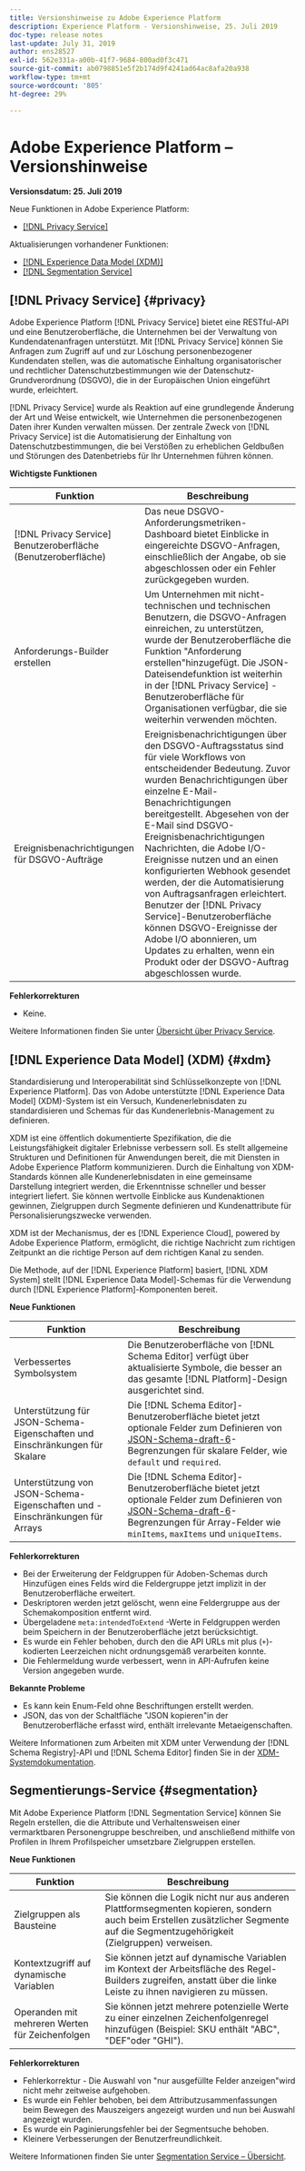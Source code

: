 ```yaml
---
title: Versionshinweise zu Adobe Experience Platform
description: Experience Platform - Versionshinweise, 25. Juli 2019
doc-type: release notes
last-update: July 31, 2019
author: ens28527
exl-id: 562e331a-a00b-41f7-9684-800ad0f3c471
source-git-commit: ab0798851e5f2b174d9f4241ad64ac8afa20a938
workflow-type: tm+mt
source-wordcount: '805'
ht-degree: 29%

---
```


# Adobe Experience Platform – Versionshinweise

**Versionsdatum: 25. Juli 2019**

Neue Funktionen in Adobe Experience Platform:

* [[!DNL Privacy Service]](#privacy)

Aktualisierungen vorhandener Funktionen:

* [[!DNL Experience Data Model (XDM)]](#xdm)
* [[!DNL Segmentation Service]](#segmentation)

## [!DNL Privacy Service] {#privacy}

Adobe Experience Platform [!DNL Privacy Service] bietet eine RESTful-API und eine Benutzeroberfläche, die Unternehmen bei der Verwaltung von Kundendatenanfragen unterstützt. Mit [!DNL Privacy Service] können Sie Anfragen zum Zugriff auf und zur Löschung personenbezogener Kundendaten stellen, was die automatische Einhaltung organisatorischer und rechtlicher Datenschutzbestimmungen wie der Datenschutz-Grundverordnung (DSGVO), die in der Europäischen Union eingeführt wurde, erleichtert.

[!DNL Privacy Service] wurde als Reaktion auf eine grundlegende Änderung der Art und Weise entwickelt, wie Unternehmen die personenbezogenen Daten ihrer Kunden verwalten müssen. Der zentrale Zweck von [!DNL Privacy Service] ist die Automatisierung der Einhaltung von Datenschutzbestimmungen, die bei Verstößen zu erheblichen Geldbußen und Störungen des Datenbetriebs für Ihr Unternehmen führen können.

**Wichtigste Funktionen**

| Funktion | Beschreibung |
|---|---|
| [!DNL Privacy Service] Benutzeroberfläche (Benutzeroberfläche) | Das neue DSGVO-Anforderungsmetriken-Dashboard bietet Einblicke in eingereichte DSGVO-Anfragen, einschließlich der Angabe, ob sie abgeschlossen oder ein Fehler zurückgegeben wurden. |
| Anforderungs-Builder erstellen | Um Unternehmen mit nicht-technischen und technischen Benutzern, die DSGVO-Anfragen einreichen, zu unterstützen, wurde der Benutzeroberfläche die Funktion &quot;Anforderung erstellen&quot;hinzugefügt. Die JSON-Dateisendefunktion ist weiterhin in der [!DNL Privacy Service] -Benutzeroberfläche für Organisationen verfügbar, die sie weiterhin verwenden möchten. |
| Ereignisbenachrichtigungen für DSGVO-Aufträge | Ereignisbenachrichtigungen über den DSGVO-Auftragsstatus sind für viele Workflows von entscheidender Bedeutung. Zuvor wurden Benachrichtigungen über einzelne E-Mail-Benachrichtigungen bereitgestellt. Abgesehen von der E-Mail sind DSGVO-Ereignisbenachrichtigungen Nachrichten, die Adobe I/O-Ereignisse nutzen und an einen konfigurierten Webhook gesendet werden, der die Automatisierung von Auftragsanfragen erleichtert. Benutzer der [!DNL Privacy Service]-Benutzeroberfläche können DSGVO-Ereignisse der Adobe I/O abonnieren, um Updates zu erhalten, wenn ein Produkt oder der DSGVO-Auftrag abgeschlossen wurde. |

**Fehlerkorrekturen**

* Keine.

Weitere Informationen finden Sie unter [Übersicht über Privacy Service](../../privacy-service/home.md).

## [!DNL Experience Data Model] (XDM) {#xdm}

Standardisierung und Interoperabilität sind Schlüsselkonzepte von [!DNL Experience Platform]. Das von Adobe unterstützte [!DNL Experience Data Model] (XDM)-System ist ein Versuch, Kundenerlebnisdaten zu standardisieren und Schemas für das Kundenerlebnis-Management zu definieren.

XDM ist eine öffentlich dokumentierte Spezifikation, die die Leistungsfähigkeit digitaler Erlebnisse verbessern soll. Es stellt allgemeine Strukturen und Definitionen für Anwendungen bereit, die mit Diensten in Adobe Experience Platform kommunizieren. Durch die Einhaltung von XDM-Standards können alle Kundenerlebnisdaten in eine gemeinsame Darstellung integriert werden, die Erkenntnisse schneller und besser integriert liefert. Sie können wertvolle Einblicke aus Kundenaktionen gewinnen, Zielgruppen durch Segmente definieren und Kundenattribute für Personalisierungszwecke verwenden.

XDM ist der Mechanismus, der es [!DNL Experience Cloud], powered by Adobe Experience Platform, ermöglicht, die richtige Nachricht zum richtigen Zeitpunkt an die richtige Person auf dem richtigen Kanal zu senden.

Die Methode, auf der [!DNL Experience Platform] basiert, [!DNL XDM System] stellt [!DNL Experience Data Model]-Schemas für die Verwendung durch [!DNL Experience Platform]-Komponenten bereit.

**Neue Funktionen**

| Funktion | Beschreibung |
|---|---|
| Verbessertes Symbolsystem | Die Benutzeroberfläche von [!DNL Schema Editor] verfügt über aktualisierte Symbole, die besser an das gesamte [!DNL Platform]-Design ausgerichtet sind. |
| Unterstützung für JSON-Schema-Eigenschaften und Einschränkungen für Skalare | Die [!DNL Schema Editor]-Benutzeroberfläche bietet jetzt optionale Felder zum Definieren von [JSON-Schema-draft-6](https://tools.ietf.org/html/draft-wright-json-schema-01)-Begrenzungen für skalare Felder, wie `default` und `required`. |
| Unterstützung von JSON-Schema-Eigenschaften und -Einschränkungen für Arrays | Die [!DNL Schema Editor]-Benutzeroberfläche bietet jetzt optionale Felder zum Definieren von [JSON-Schema-draft-6](https://tools.ietf.org/html/draft-wright-json-schema-01)-Begrenzungen für Array-Felder wie `minItems`, `maxItems` und `uniqueItems`. |

**Fehlerkorrekturen**

* Bei der Erweiterung der Feldgruppen für Adoben-Schemas durch Hinzufügen eines Felds wird die Feldergruppe jetzt implizit in der Benutzeroberfläche erweitert.
* Deskriptoren werden jetzt gelöscht, wenn eine Feldergruppe aus der Schemakomposition entfernt wird.
* Übergeladene `meta:intendedToExtend` -Werte in Feldgruppen werden beim Speichern in der Benutzeroberfläche jetzt berücksichtigt.
* Es wurde ein Fehler behoben, durch den die API URLs mit plus (`+`)-kodierten Leerzeichen nicht ordnungsgemäß verarbeiten konnte.
* Die Fehlermeldung wurde verbessert, wenn in API-Aufrufen keine Version angegeben wurde.

**Bekannte Probleme**

* Es kann kein Enum-Feld ohne Beschriftungen erstellt werden.
* JSON, das von der Schaltfläche &quot;JSON kopieren&quot;in der Benutzeroberfläche erfasst wird, enthält irrelevante Metaeigenschaften.

Weitere Informationen zum Arbeiten mit XDM unter Verwendung der [!DNL Schema Registry]-API und [!DNL Schema Editor] finden Sie in der [XDM-Systemdokumentation](../../xdm/home.md).

## Segmentierungs-Service {#segmentation}

Mit Adobe Experience Platform [!DNL Segmentation Service] können Sie Regeln erstellen, die die Attribute und Verhaltensweisen einer vermarktbaren Personengruppe beschreiben, und anschließend mithilfe von Profilen in Ihrem Profilspeicher umsetzbare Zielgruppen erstellen.

**Neue Funktionen**

| Funktion | Beschreibung |
| -----------| ---------- |
| Zielgruppen als Bausteine | Sie können die Logik nicht nur aus anderen Plattformsegmenten kopieren, sondern auch beim Erstellen zusätzlicher Segmente auf die Segmentzugehörigkeit (Zielgruppen) verweisen. |
| Kontextzugriff auf dynamische Variablen | Sie können jetzt auf dynamische Variablen im Kontext der Arbeitsfläche des Regel-Builders zugreifen, anstatt über die linke Leiste zu ihnen navigieren zu müssen. |
| Operanden mit mehreren Werten für Zeichenfolgen | Sie können jetzt mehrere potenzielle Werte zu einer einzelnen Zeichenfolgenregel hinzufügen (Beispiel: SKU enthält &quot;ABC&quot;, &quot;DEF&quot;oder &quot;GHI&quot;). |

**Fehlerkorrekturen**

* Fehlerkorrektur - Die Auswahl von &quot;nur ausgefüllte Felder anzeigen&quot;wird nicht mehr zeitweise aufgehoben.
* Es wurde ein Fehler behoben, bei dem Attributzusammenfassungen beim Bewegen des Mauszeigers angezeigt wurden und nun bei Auswahl angezeigt wurden.
* Es wurde ein Paginierungsfehler bei der Segmentsuche behoben.
* Kleinere Verbesserungen der Benutzerfreundlichkeit.

Weitere Informationen finden Sie unter [Segmentation Service – Übersicht](../../segmentation/home.md).

